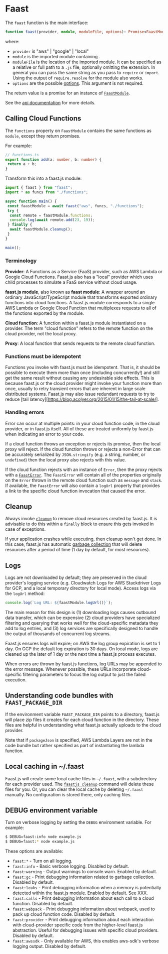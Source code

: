 # Faast

The `faast` function is the main interface:

```typescript
function faast(provider, module, moduleFile, options): Promise<FaastModule>;
```

where:

- `provider` is "aws" | "google" | "local"
- `module` is the imported module containing .
- `moduleFile` is the location of the imported module. It can be specified as a relative or full path to a `.js` file, optionally omitting the extension. In general you can pass the same string as you pass to `require` or `import`. Using the output of `require.resolve` for the module also works.
- `options` are the possible [options](#Options). This argument is not required.

The return value is a promise for an instance of [`FaastModule`](./api/faastjs.faastmodule.md).

See the [api documentation](./api/faastjs.faast.md) for more details.

## Calling Cloud Functions

The `functions` property on `FaastModule` contains the same functions as `module`, except they return promises.

For example:

```typescript
// functions.ts
export function add(a: number, b: number) {
 return a + b;
}
```

Transform this into a faast.js module:

```typescript
import { faast } from "faast";
import * as funcs from "./functions";

async function main() {
 const faastModule = await faast("aws", funcs, "./functions");
 try {
  const remote = faastModule.functions;
  console.log(await remote.add(23, 19));
 } finally {
  await faastModule.cleanup();
 }
}

main();
```

### Terminology

**Provider**: A Functions as a Service (FaaS) provider, such as AWS Lambda or
Google Cloud Functions. Faast.js also has a "local" provider which uses child
processes to simulate a FaaS service without cloud usage.

**faast.js module**, also known as **faast module**: A wrapper around an
ordinary JavaScript/TypeScript module that transforms exported ordinary
functions into cloud functions. A faast.js module corresponds to a single AWS
Lambda or Google Cloud Function that multiplexes requests to all of the
functions exported by the module.

**Cloud function**: A function within a faast.js module instantiated on a
provider. The term "cloud function" refers to the remote function on the cloud provider, not the local proxy.

**Proxy**: A local function that sends requests to the remote cloud function.

### Functions must be idempotent

Functions you invoke with faast.js must be idempotent. That is, it should be possible to execute them more than once (including concurrently!) and still get the same result without causing any undesirable side effects. This is because faast.js or the cloud provider might invoke your function more than once, usually to retry transient errors that are inherent in large scale distributed systems. Faast.js may also issue redundant requests to try to reduce [tail latency][https://blog.acolyer.org/2015/01/15/the-tail-at-scale/].

### Handling errors

Error can occur at multiple points: in your cloud function code, in the cloud provider, or in faast.js itself. All of these are treated uniformly by faast.js when indicating an error to your code.

If a cloud function throws an exception or rejects its promise, then the local
proxy will reject. If the cloud function throws or rejects a non-Error that can
be accurately serialized by `JSON.stringify` (e.g. a string, number, or
`undefined`) then the local proxy also rejects with this value.

If the cloud function rejects with an instance of `Error`, then the proxy
rejects with a [`FaastError`](./api/faastjs.faasterror.md). The `FaastError`
will contain all of the properties originally on the `Error` thrown in the
remote cloud function such as `message` and `stack`. If available, the
`FaastError` will also contain a `logUrl` property that provides a link to the
specific cloud function invocation that caused the error.

## Cleanup

Always invoke [`cleanup`](./api/faastjs.faastmodule.cleanup.md) to remove cloud resources created by faast.js. It is advisable to do this within a `finally` block to ensure this gets invoked in case of exceptions.

If your application crashes while executing, then cleanup won't get done. In this case, faast.js has automatic [garbage collection](./02-options#Garbage-Collection) that will delete resources after a period of time (1 day by default, for most resources).

## Logs

Logs are not downloaded by default; they are preserved in the cloud provider's logging service (e.g. Cloudwatch Logs for AWS Stackdriver Logs for GCP, and a local temporary directory for local mode). Access logs via the `logUrl` method:

```typescript
console.log(`Log URL: ${faastModule.logUrl()}`);
```

The main reason for this design is (1) downloading logs causes outbound data transfer, which can be expensive (2) cloud providers have specialized filtering and querying that works well for the cloud-specific metadata they add to log entries, and (3) log services are specifically designed to handle the output of thousands of concurrent log streams.

Faast.js ensures logs will expire; on AWS the log group expiration is set to 1 day. On GCP the default log expiration is 30 days. On local mode, logs are cleaned up the later of 1 day or the next time a faast.js process executes.

When errors are thrown by faast.js functions, log URLs may be appended to the error message. Whenever possible, these URLs incorporate cloud-specific filtering parameters to focus the log output to just the failed execution.

## Understanding code bundles with `FAAST_PACKAGE_DIR`

If the environment variable `FAAST_PACKAGE_DIR` points to a directory, faast.js
will place zip files it creates for each cloud function in the directory. These
files are helpful in understanding what faast.js actually uploads to the cloud
provider.

Note that if `packageJson` is specified, AWS Lambda Layers are not in the code
bundle but rather specified as part of instantiating the lambda function.

## Local caching in ~/.faast

Faast.js will create some local cache files in `~/.faast`, with a subdirectory
for each provider used. The [`faastjs cleanup`](../README#Cleaning_up_stray_resources) command will delete these files
for you. Or, you can clear the local cache by deleting `~/.faast` manually. No
configuration is stored there, only caching files.

## DEBUG environment variable

Turn on verbose logging by setting the `DEBUG` environment variable. For example:

```bash
$ DEBUG=faast:info node example.js
$ DEBUG=faast:* node example.js
```

These options are available:

- `faast:*` - Turn on all logging.
- `faast:info` - Basic verbose logging. Disabled by default.
- `faast:warning` - Output warnings to console.warn. Enabled by default.
- `faast:gc` - Print debugging information related to garbage collection. Disabled by default.
- `faast:leaks` - Print debugging information when a memory is potentially detected within the faast.js module. Enabled by default. See XXX.
- `faast:calls` - Print debugging information about each call to a cloud function. Disabled by default.
- `faast:webpack` - Print debugging information about webpack, used to pack up cloud function code. Disabled by default.
- `faast:provider` - Print debugging information about each interaction with cloud-provider specific code from the higher-level faast.js abstraction. Useful for debugging issues with specific cloud providers. Disabled by default.
- `faast:awssdk` - Only available for AWS, this enables aws-sdk's verbose logging output. Disabled by default.
